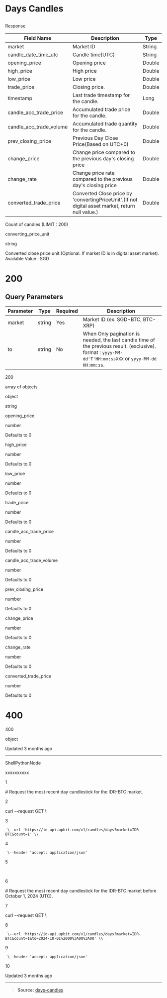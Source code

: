 # Days Candles

##

Response

[](#response)

| Field Name              | Description                                                                                      | Type   |
| ----------------------- | ------------------------------------------------------------------------------------------------ | ------ |
| market                  | Market ID                                                                                        | String |
| candle_date_time_utc    | Candle time(UTC)                                                                                 | String |
| opening_price           | Opening price                                                                                    | Double |
| high_price              | High price                                                                                       | Double |
| low_price               | Low price                                                                                        | Double |
| trade_price             | Closing price.                                                                                   | Double |
| timestamp               | Last trade timestamp for the candle.                                                             | Long   |
| candle_acc_trade_price  | Accumulated trade price for the candle.                                                          | Double |
| candle_acc_trade_volume | Accumulated trade quantity for the candle.                                                       | Double |
| prev_closing_price      | Previous Day Close Price(Based on UTC+0)                                                         | Double |
| change_price            | Change price compared to the previous day's closing price                                        | Double |
| change_rate             | Change price rate compared to the previous day's closing price                                   | Double |
| converted_trade_price   | Converted Close price by 'convertingPriceUnit'.(If not digital asset market, return null value.) | Double |

Count of candles (LIMIT : 200)

converting_price_unit

string

Converted close price unit.(Optional. If market ID is in digital asset market).
Available Value : SGD

# 200

## Query Parameters

| Parameter | Type   | Required | Description                                                                                                                                             |
| --------- | ------ | -------- | ------------------------------------------------------------------------------------------------------------------------------------------------------- |
| market    | string | Yes      | Market ID (ex. SGD-BTC, BTC-XRP)                                                                                                                        |
| to        | string | No       | When Only pagination is needed, the last candle time of the previous result. (exclusive). format : `yyyy-MM-dd'T'HH:mm:ssXXX` or `yyyy-MM-dd HH:mm:ss`. |

200

array of objects

object

string

opening_price

number

Defaults to 0

high_price

number

Defaults to 0

low_price

number

Defaults to 0

trade_price

number

Defaults to 0

candle_acc_trade_price

number

Defaults to 0

candle_acc_trade_volume

number

Defaults to 0

prev_closing_price

number

Defaults to 0

change_price

number

Defaults to 0

change_rate

number

Defaults to 0

converted_trade_price

number

Defaults to 0

# 400

400

object

Updated 3 months ago

---

ShellPythonNode

xxxxxxxxxx

1

\# Request the most recent day candlestick for the IDR-BTC market.

2

curl \--request GET \\

3

     \--url 'https://id-api.upbit.com/v1/candles/days?market=IDR-BTC&count=1' \\

4

     \--header 'accept: application/json'

5

​

6

\# Request the most recent day candlestick for the IDR-BTC market before October
1, 2024 (UTC).

7

curl \--request GET \\

8

     \--url 'https://id-api.upbit.com/v1/candles/days?market=IDR-BTC&count=1&to=2024-10-01%2000%3A00%3A00' \\

9

     \--header 'accept: application/json'

10

Updated 3 months ago

---

> **Source:** [days-candles](https://global-docs.upbit.com/reference/days)
